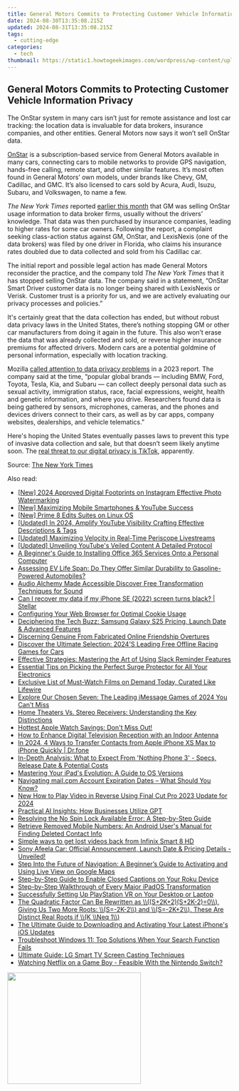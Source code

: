```yaml
---
title: General Motors Commits to Protecting Customer Vehicle Information Privacy
date: 2024-08-30T13:35:08.215Z
updated: 2024-08-31T13:35:08.215Z
tags:
  - cutting-edge
categories:
  - tech
thumbnail: https://static1.howtogeekimages.com/wordpress/wp-content/uploads/2021/12/174df1c7.jpg
---
```


## General Motors Commits to Protecting Customer Vehicle Information Privacy

The OnStar system in many cars isn’t just for remote assistance and lost car tracking: the location data is invaluable for data brokers, insurance companies, and other entities. General Motors now says it won’t sell OnStar data.

[OnStar](https://www.onstar.com/) is a subscription-based service from General Motors available in many cars, connecting cars to mobile networks to provide GPS navigation, hands-free calling, remote start, and other similar features. It’s most often found in General Motors’ own models, under brands like Chevy, GM, Cadillac, and GMC. It’s also licensed to cars sold by Acura, Audi, Isuzu, Subaru, and Volkswagen, to name a few.

_The New York Times_ reported [earlier this month](https://www.nytimes.com/2024/03/11/technology/carmakers-driver-tracking-insurance.html) that GM was selling OnStar usage information to data broker firms, usually without the drivers’ knowledge. That data was then purchased by insurance companies, leading to higher rates for some car owners. Following the report, a complaint seeking class-action status against GM, OnStar, and LexisNexis (one of the data brokers) was filed by one driver in Florida, who claims his insurance rates doubled due to data collected and sold from his Cadillac car.

 The initial report and possible legal action has made General Motors reconsider the practice, and the company told _The New York Times_ that it has stopped selling OnStar data. The company said in a statement, “OnStar Smart Driver customer data is no longer being shared with LexisNexis or Verisk. Customer trust is a priority for us, and we are actively evaluating our privacy processes and policies.”

 It's certainly great that the data collection has ended, but without robust data privacy laws in the United States, there’s nothing stopping GM or other car manufacturers from doing it again in the future. This also won’t erase the data that was already collected and sold, or reverse higher insurance premiums for affected drivers. Modern cars are a potential goldmine of personal information, especially with location tracking.

 Mozilla [called attention to data privacy problems](https://foundation.mozilla.org/en/blog/privacy-nightmare-on-wheels-every-car-brand-reviewed-by-mozilla-including-ford-volkswagen-and-toyota-flunks-privacy-test/) in a 2023 report. The company said at the time, “popular global brands — including BMW, Ford, Toyota, Tesla, Kia, and Subaru — can collect deeply personal data such as sexual activity, immigration status, race, facial expressions, weight, health and genetic information, and where you drive. Researchers found data is being gathered by sensors, microphones, cameras, and the phones and devices drivers connect to their cars, as well as by car apps, company websites, dealerships, and vehicle telematics.”

 Here's hoping the United States eventually passes laws to prevent this type of invasive data collection and sale, but that doesn’t seem likely anytime soon. The [real threat to our digital privacy is TikTok](https://facebook-record-videos.techidaily.com/updated-ace-advertising-and-analytics-youtubes-universal-monetization-techniques-for-2024/), apparently.

 Source: [The New York Times](https://www.nytimes.com/2024/03/22/technology/gm-onstar-driver-data.html)

<ins class="adsbygoogle"
     style="display:block"
     data-ad-format="autorelaxed"
     data-ad-client="ca-pub-7571918770474297"
     data-ad-slot="1223367746"></ins>



<ins class="adsbygoogle"
     style="display:block"
     data-ad-client="ca-pub-7571918770474297"
     data-ad-slot="8358498916"
     data-ad-format="auto"
     data-full-width-responsive="true"></ins>

<span class="atpl-alsoreadstyle">Also read:</span>
<div><ul>
<li><a href="https://instagram-videos.techidaily.com/new-2024-approved-digital-footprints-on-instagram-effective-photo-watermarking/"><u>[New] 2024 Approved  Digital Footprints on Instagram  Effective Photo Watermarking</u></a></li>
<li><a href="https://facebook-video-share.techidaily.com/new-maximizing-mobile-smartphones-and-youtube-success/"><u>[New] Maximizing Mobile  Smartphones & YouTube Success</u></a></li>
<li><a href="https://youtube-tips.techidaily.com/rime-8-edits-suites-on-linux-os/"><u>[New] Prime 8 Edits Suites on Linux OS</u></a></li>
<li><a href="https://youtube-zero.techidaily.com/ed-in-2024-amplify-youtube-visibility-crafting-effective-descriptions-and-tags/"><u>[Updated] In 2024, Amplify YouTube Visibility  Crafting Effective Descriptions & Tags</u></a></li>
<li><a href="https://extra-approaches.techidaily.com/updated-maximizing-velocity-in-real-time-periscope-livestreams/"><u>[Updated] Maximizing Velocity in Real-Time Periscope Livestreams</u></a></li>
<li><a href="https://facebook-video-footage.techidaily.com/updated-unveiling-youtubes-veiled-content-a-detailed-protocol/"><u>[Updated] Unveiling YouTube's Veiled Content  A Detailed Protocol</u></a></li>
<li><a href="https://technical-tips.techidaily.com/a-beginners-guide-to-installing-office-365-services-onto-a-personal-computer/"><u>A Beginner's Guide to Installing Office 365 Services Onto a Personal Computer</u></a></li>
<li><a href="https://technical-tips.techidaily.com/assessing-ev-life-span-do-they-offer-similar-durability-to-gasoline-powered-automobiles/"><u>Assessing EV Life Span: Do They Offer Similar Durability to Gasoline-Powered Automobiles?</u></a></li>
<li><a href="https://vp-tips.techidaily.com/audio-alchemy-made-accessible-discover-free-transformation-techniques-for-sound/"><u>Audio Alchemy Made Accessible  Discover Free Transformation Techniques for Sound</u></a></li>
<li><a href="https://phone-solutions.techidaily.com/can-i-recover-my-data-if-my-iphone-se-2022-screen-turns-black-stellar-by-stellar-data-recovery-ios-iphone-data-recovery/"><u>Can I recover my data if my iPhone SE (2022) screen turns black? | Stellar</u></a></li>
<li><a href="https://technical-tips.techidaily.com/configuring-your-web-browser-for-optimal-cookie-usage/"><u>Configuring Your Web Browser for Optimal Cookie Usage</u></a></li>
<li><a href="https://technical-tips.techidaily.com/1722873353061-deciphering-the-tech-buzz-samsung-galaxy-s25-pricing-launch-date-and-advanced-features/"><u>Deciphering the Tech Buzz: Samsung Galaxy S25 Pricing, Launch Date & Advanced Features</u></a></li>
<li><a href="https://technical-tips.techidaily.com/discerning-genuine-from-fabricated-online-friendship-overtures/"><u>Discerning Genuine From Fabricated Online Friendship Overtures</u></a></li>
<li><a href="https://technical-tips.techidaily.com/discover-the-ultimate-selection-2024s-leading-free-offline-racing-games-for-cars/"><u>Discover the Ultimate Selection: 2024'S Leading Free Offline Racing Games for Cars</u></a></li>
<li><a href="https://technical-tips.techidaily.com/effective-strategies-mastering-the-art-of-using-slack-reminder-features/"><u>Effective Strategies: Mastering the Art of Using Slack Reminder Features</u></a></li>
<li><a href="https://technical-tips.techidaily.com/essential-tips-on-picking-the-perfect-surge-protector-for-all-your-electronics/"><u>Essential Tips on Picking the Perfect Surge Protector for All Your Electronics</u></a></li>
<li><a href="https://technical-tips.techidaily.com/exclusive-list-of-must-watch-films-on-demand-today-curated-like-lifewire/"><u>Exclusive List of Must-Watch Films on Demand Today, Curated Like Lifewire</u></a></li>
<li><a href="https://technical-tips.techidaily.com/explore-our-chosen-seven-the-leading-imessage-games-of-2024-you-cant-miss/"><u>Explore Our Chosen Seven: The Leading iMessage Games of 2024 You Can't Miss</u></a></li>
<li><a href="https://technical-tips.techidaily.com/home-theaters-vs-stereo-receivers-understanding-the-key-distinctions/"><u>Home Theaters Vs. Stereo Receivers: Understanding the Key Distinctions</u></a></li>
<li><a href="https://technical-tips.techidaily.com/1722903753007-hottest-apple-watch-savings-dont-miss-out/"><u>Hottest Apple Watch Savings: Don't Miss Out!</u></a></li>
<li><a href="https://technical-tips.techidaily.com/how-to-enhance-digital-television-reception-with-an-indoor-antenna/"><u>How to Enhance Digital Television Reception with an Indoor Antenna</u></a></li>
<li><a href="https://iphone-transfer.techidaily.com/in-2024-4-ways-to-transfer-contacts-from-apple-iphone-xs-max-to-iphone-quickly-drfone-by-drfone-transfer-from-ios/"><u>In 2024, 4 Ways to Transfer Contacts from Apple iPhone XS Max to iPhone Quickly | Dr.fone</u></a></li>
<li><a href="https://technical-tips.techidaily.com/in-depth-analysis-what-to-expect-from-nothing-phone-3-specs-release-date-and-potential-costs/"><u>In-Depth Analysis: What to Expect From 'Nothing Phone 3' - Specs, Release Date & Potential Costs</u></a></li>
<li><a href="https://technical-tips.techidaily.com/mastering-your-ipads-evolution-a-guide-to-os-versions/"><u>Mastering Your iPad's Evolution: A Guide to OS Versions</u></a></li>
<li><a href="https://technical-tips.techidaily.com/navigating-mailcpm-account-expiration-dates-what-should-you-know/"><u>Navigating mail.cpm Account Expiration Dates – What Should You Know?</u></a></li>
<li><a href="https://ai-driven-video-production.techidaily.com/new-how-to-play-video-in-reverse-using-final-cut-pro-2023-update-for-2024/"><u>New How to Play Video in Reverse Using Final Cut Pro 2023 Update for 2024</u></a></li>
<li><a href="https://tech-haven.techidaily.com/practical-ai-insights-how-businesses-utilize-gpt/"><u>Practical AI Insights: How Businesses Utilize GPT</u></a></li>
<li><a href="https://technical-tips.techidaily.com/resolving-the-no-spin-lock-available-error-a-step-by-step-guide/"><u>Resolving the No Spin Lock Available Error: A Step-by-Step Guide</u></a></li>
<li><a href="https://technical-tips.techidaily.com/retrieve-removed-mobile-numbers-an-android-users-manual-for-finding-deleted-contact-info/"><u>Retrieve Removed Mobile Numbers: An Android User's Manual for Finding Deleted Contact Info</u></a></li>
<li><a href="https://techidaily.com/simple-ways-to-get-lost-videos-back-from-infinix-smart-8-hd-by-fonelab-android-recover-video/"><u>Simple ways to get lost videos back from Infinix Smart 8 HD</u></a></li>
<li><a href="https://technical-tips.techidaily.com/sony-afeela-car-official-announcement-launch-date-and-pricing-details-unveiled/"><u>Sony Afeela Car: Official Announcement, Launch Date & Pricing Details - Unveiled!</u></a></li>
<li><a href="https://techno-recovery.techidaily.com/step-into-the-future-of-navigation-a-beginners-guide-to-activating-and-using-live-view-on-google-maps/"><u>Step Into the Future of Navigation: A Beginner’s Guide to Activating and Using Live View on Google Maps</u></a></li>
<li><a href="https://technical-tips.techidaily.com/step-by-step-guide-to-enable-closed-captions-on-your-roku-device/"><u>Step-by-Step Guide to Enable Closed Captions on Your Roku Device</u></a></li>
<li><a href="https://technical-tips.techidaily.com/step-by-step-walkthrough-of-every-major-ipados-transformation/"><u>Step-by-Step Walkthrough of Every Major iPadOS Transformation</u></a></li>
<li><a href="https://technical-tips.techidaily.com/successfully-setting-up-playstation-vr-on-your-desktop-or-laptop/"><u>Successfully Setting Up PlayStation VR on Your Desktop or Laptop</u></a></li>
<li><a href="https://technical-tips.techidaily.com/the-quadratic-factor-can-be-rewritten-as-splus2kplus2splus2k-20-giving-us-two-more-roots-s-2k-2-and-s-2kplus2-these-are-distinct-real-roots-if-k-neq-1/"><u>The Quadratic Factor Can Be Rewritten as \\((S+2K+2)(S+2K-2)=0\\), Giving Us Two More Roots: \\(S=-2K-2\\) and \\(S=-2K+2\\). These Are Distinct Real Roots if \\(K \\Neq 1\\)</u></a></li>
<li><a href="https://technical-tips.techidaily.com/the-ultimate-guide-to-downloading-and-activating-your-latest-iphones-ios-updates/"><u>The Ultimate Guide to Downloading and Activating Your Latest iPhone's iOS Updates</u></a></li>
<li><a href="https://technical-tips.techidaily.com/troubleshoot-windows-11-top-solutions-when-your-search-function-fails/"><u>Troubleshoot Windows 11: Top Solutions When Your Search Function Fails</u></a></li>
<li><a href="https://technical-tips.techidaily.com/ultimate-guide-lg-smart-tv-screen-casting-techniques/"><u>Ultimate Guide: LG Smart TV Screen Casting Techniques</u></a></li>
<li><a href="https://technical-tips.techidaily.com/watching-netflix-on-a-game-boy-feasible-with-the-nintendo-switch/"><u>Watching Netflix on a Game Boy - Feasible With the Nintendo Switch?</u></a></li>
</ul></div>

<!-- affiliate ads begin -->
<a href="https://printrendy.pxf.io/c/5597632/1453720/17020" target="_top" id="1453720"><img src="//a.impactradius-go.com/display-ad/17020-1453720" border="0" alt="" width="300" height="250"/></a><img height="0" width="0" src="https://imp.pxf.io/i/5597632/1453720/17020" style="position:absolute;visibility:hidden;" border="0" />
<!-- affiliate ads end -->